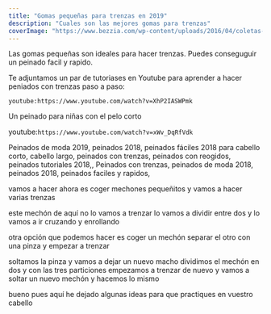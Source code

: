 ```yaml
---
title: "Gomas pequeñas para trenzas en 2019"
description: "Cuales son las mejores gomas para trenzas"
coverImage: "https://www.bezzia.com/wp-content/uploads/2016/04/coletas-con-trenzas-de-espiga.jpg"
---
```


Las gomas pequeñas son ideales para hacer trenzas. Puedes conseguguir un peinado facil y rapido.

Te adjuntamos un par de tutoriases en Youtube para aprender a hacer peniados con trenzas paso a paso: 


`youtube:https://www.youtube.com/watch?v=XhP2IASWPmk`


Un peinado para niñas con el pelo corto

youtube:`https://www.youtube.com/watch?v=xWv_DqRfVdk`


Peinados de moda 2019, peinados 2018, peinados fáciles 2018 para cabello corto, cabello largo, peinados con trenzas, peinados con reogidos, peinados tutoriales 2018,, Peinados con trenzas, peinados de moda 2018, peinados 2018, peinados faciles y rapidos, 


vamos a hacer ahora es coger
mechones pequeñitos y vamos a hacer
varias trenzas

este mechón de aquí no lo vamos a
trenzar lo vamos a dividir entre dos y
lo vamos a ir cruzando y enrollando

otra opción que podemos hacer es coger
un mechón separar el otro con una pinza
y empezar a trenzar

soltamos la pinza y vamos a dejar un
nuevo macho
dividimos el mechón en dos y con las
tres particiones empezamos a trenzar de
nuevo
y vamos a soltar un nuevo mechón y
hacemos lo mismo

bueno pues aquí he dejado algunas ideas
para que practiques en vuestro cabello
